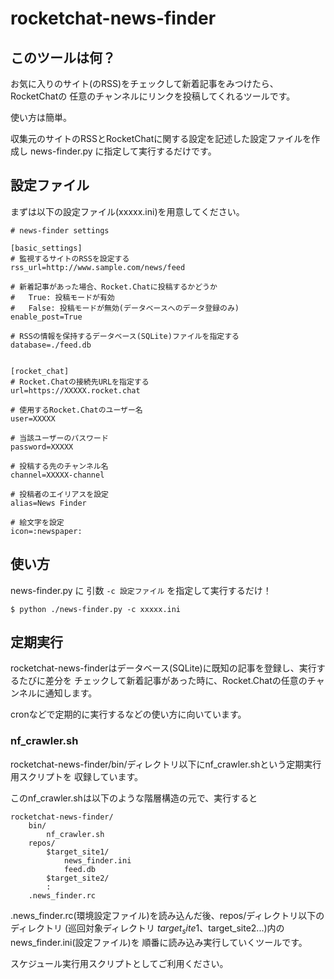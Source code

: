 # rocketchat-news-finder

## このツールは何？

お気に入りのサイト(のRSS)をチェックして新着記事をみつけたら、RocketChatの
任意のチャンネルにリンクを投稿してくれるツールです。

使い方は簡単。

収集元のサイトのRSSとRocketChatに関する設定を記述した設定ファイルを作成し
news-finder.py に指定して実行するだけです。


## 設定ファイル

まずは以下の設定ファイル(xxxxx.ini)を用意してください。

```
# news-finder settings

[basic_settings]
# 監視するサイトのRSSを設定する
rss_url=http://www.sample.com/news/feed

# 新着記事があった場合、Rocket.Chatに投稿するかどうか
#   True: 投稿モードが有効
#   False: 投稿モードが無効(データベースへのデータ登録のみ)
enable_post=True

# RSSの情報を保持するデータベース(SQLite)ファイルを指定する
database=./feed.db


[rocket_chat]
# Rocket.Chatの接続先URLを指定する
url=https://XXXXX.rocket.chat

# 使用するRocket.Chatのユーザー名
user=XXXXX

# 当該ユーザーのパスワード
password=XXXXX

# 投稿する先のチャンネル名
channel=XXXXX-channel

# 投稿者のエイリアスを設定
alias=News Finder

# 絵文字を設定
icon=:newspaper:
```

## 使い方

news-finder.py に 引数 `-c 設定ファイル` を指定して実行するだけ！

```
$ python ./news-finder.py -c xxxxx.ini
```

## 定期実行

rocketchat-news-finderはデータベース(SQLite)に既知の記事を登録し、実行するたびに差分を
チェックして新着記事があった時に、Rocket.Chatの任意のチャンネルに通知します。

cronなどで定期的に実行するなどの使い方に向いています。

### nf_crawler.sh

rocketchat-news-finder/bin/ディレクトリ以下にnf_crawler.shという定期実行用スクリプトを
収録しています。

このnf_crawler.shは以下のような階層構造の元で、実行すると

```
rocketchat-news-finder/
    bin/
        nf_crawler.sh
    repos/
        $target_site1/
            news_finder.ini
            feed.db
        $target_site2/
        :
    .news_finder.rc
```

.news_finder.rc(環境設定ファイル)を読み込んだ後、repos/ディレクトリ以下のディレクトリ
(巡回対象ディレクトリ $target_site1、$target_site2...)内のnews_finder.ini(設定ファイル)を
順番に読み込み実行していくツールです。

スケジュール実行用スクリプトとしてご利用ください。
